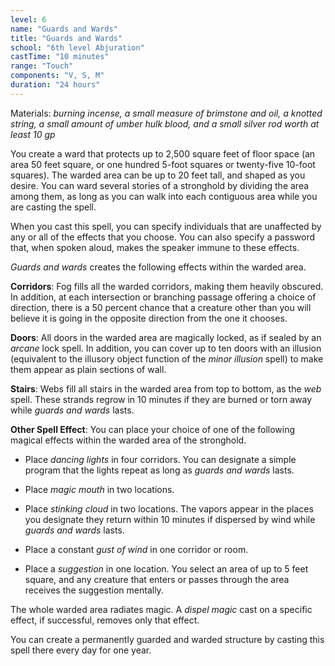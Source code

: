 ```yaml
---
level: 6
name: "Guards and Wards"
title: "Guards and Wards"
school: "6th level Abjuration"
castTime: "10 minutes"
range: "Touch"
components: "V, S, M"
duration: "24 hours"
---
```


Materials: *burning incense, a small measure of brimstone and oil, a knotted string, a small amount of umber hulk blood, and a small silver rod worth at least 10 gp*

You create a ward that protects up to 2,500 square feet of floor space (an area 50 feet square, or one hundred 5-foot squares or twenty-five 10-foot squares). The warded area can be up to 20 feet tall, and shaped as you desire. You can ward several stories of a stronghold by dividing the area among them, as long as you can walk into each contiguous area while you are casting the spell.

When you cast this spell, you can specify individuals that are unaffected by any or all of the effects that you choose. You can also specify a password that, when spoken aloud, makes the speaker immune to these effects.

*Guards and wards* creates the following effects within the warded area.

**Corridors**: Fog fills all the warded corridors, making them heavily obscured. In addition, at each intersection or branching passage offering a choice of direction, there is a 50 percent chance that a creature other than you will believe it is going in the opposite direction from the one it chooses.

**Doors**: All doors in the warded area are magically locked, as if sealed by an *arcane* lock spell. In addition, you can cover up to ten doors with an illusion (equivalent to the illusory object function of the *minor illusion* spell) to make them appear as plain sections of wall.

**Stairs**: Webs fill all stairs in the warded area from top to bottom, as the *web* spell. These strands regrow in 10 minutes if they are burned or torn away while *guards and wards* lasts.

**Other Spell Effect**: You can place your choice of one of the following magical effects within the warded area of the stronghold.

- Place *dancing lights* in four corridors. You can designate a simple program that the lights repeat as long as *guards and wards* lasts.

- Place *magic mouth* in two locations.

- Place *stinking cloud* in two locations. The vapors appear in the places you designate they return within 10 minutes if dispersed by wind while *guards and wards* lasts.

- Place a constant *gust of wind* in one corridor or room.

- Place a *suggestion* in one location. You select an area of up to 5 feet square, and any creature that enters or passes through the area receives the suggestion mentally.

The whole warded area radiates magic. A *dispel magic* cast on a specific effect, if successful, removes only that effect.

You can create a permanently guarded and warded structure by casting this spell there every day for one year.
